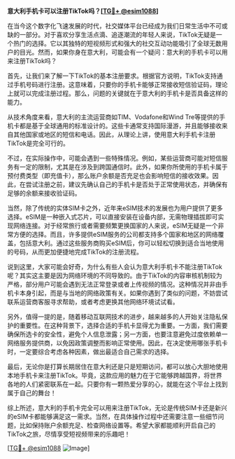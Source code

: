 **意大利手机卡可以注册TikTok吗？[[TG💪+ @esim1088](https://t.me/s/esim1088)]**

在当今这个数字化飞速发展的时代，社交媒体平台已经成为我们日常生活中不可或缺的一部分。对于喜欢分享生活点滴、追逐潮流的年轻人来说，TikTok无疑是一个热门的选择。它以其独特的短视频形式和强大的社交互动功能吸引了全球无数用户的目光。然而，如果你身在意大利，可能会有一个疑问：意大利的手机卡可以用来注册TikTok吗？

首先，让我们来了解一下TikTok的基本注册要求。根据官方说明，TikTok支持通过手机号码进行注册。这意味着，只要你的手机卡能够正常接收短信验证码，理论上就可以完成注册过程。那么，问题的关键就在于意大利的手机卡是否具备这样的能力。

从技术角度来看，意大利的主流运营商如TIM、Vodafone和Wind Tre等提供的手机卡都是基于全球通用的标准设计的。这些卡通常支持国际漫游，并且能够接收来自其他国家或地区的短信和电话。因此，从理论上讲，使用意大利手机卡注册TikTok是完全可行的。

不过，在实际操作中，可能会遇到一些特殊情况。例如，某些运营商可能对短信服务有一定的限制，尤其是在涉及到跨国通信时。此外，如果你所使用的手机卡属于预付费类型（即充值卡），那么账户余额是否充足也会影响短信的接收效果。因此，在尝试注册之前，建议先确认自己的手机卡是否处于正常使用状态，并确保有足够的余额来接收验证码。

当然，除了传统的实体SIM卡之外，近年来eSIM技术的发展也为用户提供了更多选择。eSIM是一种嵌入式芯片，可以直接安装在设备内部，无需物理插拔即可实现网络连接。对于经常旅行或者需要频繁更换国家的人来说，eSIM无疑是一个非常方便的选择。而且，许多提供eSIM服务的公司都支持多个国家和地区的网络覆盖，包括意大利。通过这些服务商购买eSIM后，你可以轻松切换到适合当地使用的号码，从而更加便捷地完成TikTok的注册流程。

说到这里，大家可能会好奇，为什么有些人会认为意大利手机卡不能注册TikTok呢？其实这主要是因为网络环境的不同导致的。由于TikTok的内容审核机制较为严格，部分用户可能会遇到无法正常登录或者上传视频的情况。这种情况并非由手机卡本身引起，而是与当地的网络政策有关。如果你遇到了类似的问题，不妨尝试联系运营商客服寻求帮助，或者考虑更换其他网络环境试试看。

另外，值得一提的是，随着移动互联网技术的进步，越来越多的人开始关注隐私保护的重要性。在这种背景下，选择合适的手机卡显得尤为重要。一方面，我们需要确保所选卡的安全性，避免个人信息泄露；另一方面，也要注意避免过度依赖单一网络服务提供商，以免因政策调整而影响正常使用。因此，在决定使用哪张手机卡时，一定要综合考虑各种因素，做出最适合自己需求的选择。

最后，无论你是打算长期居住在意大利还是只是短期访问，都可以放心大胆地使用本地手机卡来注册TikTok。毕竟，这款应用的魅力在于它能够跨越国界，将世界各地的人们紧密联系在一起。只要你有一颗热爱分享的心，就能在这个平台上找到属于自己的舞台！

综上所述，意大利的手机卡完全可以用来注册TikTok，无论是传统SIM卡还是新兴的eSIM卡都能够满足这一需求。当然，在具体操作过程中还需要注意一些细节问题，比如保持账户余额充足、检查网络设置等。希望大家都能顺利开启自己的TikTok之旅，尽情享受短视频带来的乐趣吧！

[[TG💪+ @esim1088](https://t.me/s/esim1088) ![Image](https://i.postimg.cc/4NQfJmqS/Snipaste-2025-05-13-00-14-12.png)]